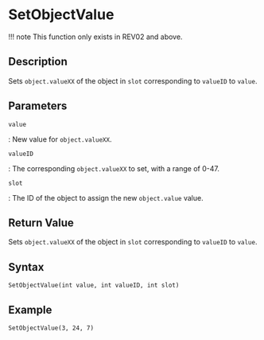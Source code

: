 # SetObjectValue

!!! note
    This function only exists in REV02 and above.

## Description
Sets `object.valueXX` of the object in `slot` corresponding to `valueID` to `value`.

## Parameters
`value`

:   New value for `object.valueXX`.

`valueID`

:   The corresponding `object.valueXX` to set, with a range of 0-47.

`slot`

:   The ID of the object to assign the new `object.value` value.

## Return Value
Sets `object.valueXX` of the object in `slot` corresponding to `valueID` to `value`.

## Syntax
```
SetObjectValue(int value, int valueID, int slot)
```

## Example
```
SetObjectValue(3, 24, 7)
```
